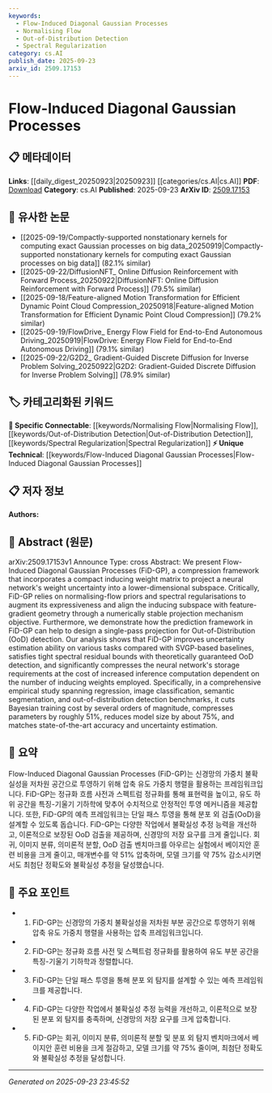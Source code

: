```yaml
---
keywords:
  - Flow-Induced Diagonal Gaussian Processes
  - Normalising Flow
  - Out-of-Distribution Detection
  - Spectral Regularization
category: cs.AI
publish_date: 2025-09-23
arxiv_id: 2509.17153
---
```


<!-- KEYWORD_LINKING_METADATA:
{
  "processed_timestamp": "2025-09-23T23:45:52.425200",
  "vocabulary_version": "1.0",
  "selected_keywords": [
    "Flow-Induced Diagonal Gaussian Processes",
    "Normalising Flow",
    "Out-of-Distribution Detection",
    "Spectral Regularization"
  ],
  "rejected_keywords": [],
  "similarity_scores": {
    "Flow-Induced Diagonal Gaussian Processes": 0.85,
    "Normalising Flow": 0.78,
    "Out-of-Distribution Detection": 0.82,
    "Spectral Regularization": 0.77
  },
  "extraction_method": "AI_prompt_based",
  "budget_applied": true,
  "candidates_json": {
    "candidates": [
      {
        "surface": "Flow-Induced Diagonal Gaussian Processes",
        "canonical": "Flow-Induced Diagonal Gaussian Processes",
        "aliases": [
          "FiD-GP"
        ],
        "category": "unique_technical",
        "rationale": "This is a novel compression framework introduced in the paper, crucial for understanding its unique contributions.",
        "novelty_score": 0.95,
        "connectivity_score": 0.65,
        "specificity_score": 0.9,
        "link_intent_score": 0.85
      },
      {
        "surface": "normalising-flow priors",
        "canonical": "Normalising Flow",
        "aliases": [
          "normalizing flow"
        ],
        "category": "specific_connectable",
        "rationale": "Normalising flows are a key component in the framework, linking to probabilistic modeling techniques.",
        "novelty_score": 0.7,
        "connectivity_score": 0.8,
        "specificity_score": 0.85,
        "link_intent_score": 0.78
      },
      {
        "surface": "Out-of-Distribution detection",
        "canonical": "Out-of-Distribution Detection",
        "aliases": [
          "OoD detection"
        ],
        "category": "specific_connectable",
        "rationale": "OoD detection is a significant application of the framework, relevant to robustness in machine learning.",
        "novelty_score": 0.65,
        "connectivity_score": 0.85,
        "specificity_score": 0.8,
        "link_intent_score": 0.82
      },
      {
        "surface": "spectral regularisations",
        "canonical": "Spectral Regularization",
        "aliases": [
          "spectral regularisations"
        ],
        "category": "specific_connectable",
        "rationale": "Spectral regularization is crucial for the model's expressiveness and stability, linking to optimization techniques.",
        "novelty_score": 0.6,
        "connectivity_score": 0.75,
        "specificity_score": 0.78,
        "link_intent_score": 0.77
      }
    ],
    "ban_list_suggestions": [
      "compression framework",
      "neural network's weight uncertainty"
    ]
  },
  "decisions": [
    {
      "candidate_surface": "Flow-Induced Diagonal Gaussian Processes",
      "resolved_canonical": "Flow-Induced Diagonal Gaussian Processes",
      "decision": "linked",
      "scores": {
        "novelty": 0.95,
        "connectivity": 0.65,
        "specificity": 0.9,
        "link_intent": 0.85
      }
    },
    {
      "candidate_surface": "normalising-flow priors",
      "resolved_canonical": "Normalising Flow",
      "decision": "linked",
      "scores": {
        "novelty": 0.7,
        "connectivity": 0.8,
        "specificity": 0.85,
        "link_intent": 0.78
      }
    },
    {
      "candidate_surface": "Out-of-Distribution detection",
      "resolved_canonical": "Out-of-Distribution Detection",
      "decision": "linked",
      "scores": {
        "novelty": 0.65,
        "connectivity": 0.85,
        "specificity": 0.8,
        "link_intent": 0.82
      }
    },
    {
      "candidate_surface": "spectral regularisations",
      "resolved_canonical": "Spectral Regularization",
      "decision": "linked",
      "scores": {
        "novelty": 0.6,
        "connectivity": 0.75,
        "specificity": 0.78,
        "link_intent": 0.77
      }
    }
  ]
}
-->

# Flow-Induced Diagonal Gaussian Processes

## 📋 메타데이터

**Links**: [[daily_digest_20250923|20250923]] [[categories/cs.AI|cs.AI]]
**PDF**: [Download](https://arxiv.org/pdf/2509.17153.pdf)
**Category**: cs.AI
**Published**: 2025-09-23
**ArXiv ID**: [2509.17153](https://arxiv.org/abs/2509.17153)

## 🔗 유사한 논문
- [[2025-09-19/Compactly-supported nonstationary kernels for computing exact Gaussian processes on big data_20250919|Compactly-supported nonstationary kernels for computing exact Gaussian processes on big data]] (82.1% similar)
- [[2025-09-22/DiffusionNFT_ Online Diffusion Reinforcement with Forward Process_20250922|DiffusionNFT: Online Diffusion Reinforcement with Forward Process]] (79.5% similar)
- [[2025-09-18/Feature-aligned Motion Transformation for Efficient Dynamic Point Cloud Compression_20250918|Feature-aligned Motion Transformation for Efficient Dynamic Point Cloud Compression]] (79.2% similar)
- [[2025-09-19/FlowDrive_ Energy Flow Field for End-to-End Autonomous Driving_20250919|FlowDrive: Energy Flow Field for End-to-End Autonomous Driving]] (79.1% similar)
- [[2025-09-22/G2D2_ Gradient-Guided Discrete Diffusion for Inverse Problem Solving_20250922|G2D2: Gradient-Guided Discrete Diffusion for Inverse Problem Solving]] (78.9% similar)

## 🏷️ 카테고리화된 키워드
**🔗 Specific Connectable**: [[keywords/Normalising Flow|Normalising Flow]], [[keywords/Out-of-Distribution Detection|Out-of-Distribution Detection]], [[keywords/Spectral Regularization|Spectral Regularization]]
**⚡ Unique Technical**: [[keywords/Flow-Induced Diagonal Gaussian Processes|Flow-Induced Diagonal Gaussian Processes]]

## 📋 저자 정보

**Authors:** 

## 📄 Abstract (원문)

arXiv:2509.17153v1 Announce Type: cross 
Abstract: We present Flow-Induced Diagonal Gaussian Processes (FiD-GP), a compression framework that incorporates a compact inducing weight matrix to project a neural network's weight uncertainty into a lower-dimensional subspace. Critically, FiD-GP relies on normalising-flow priors and spectral regularisations to augment its expressiveness and align the inducing subspace with feature-gradient geometry through a numerically stable projection mechanism objective. Furthermore, we demonstrate how the prediction framework in FiD-GP can help to design a single-pass projection for Out-of-Distribution (OoD) detection. Our analysis shows that FiD-GP improves uncertainty estimation ability on various tasks compared with SVGP-based baselines, satisfies tight spectral residual bounds with theoretically guaranteed OoD detection, and significantly compresses the neural network's storage requirements at the cost of increased inference computation dependent on the number of inducing weights employed. Specifically, in a comprehensive empirical study spanning regression, image classification, semantic segmentation, and out-of-distribution detection benchmarks, it cuts Bayesian training cost by several orders of magnitude, compresses parameters by roughly 51%, reduces model size by about 75%, and matches state-of-the-art accuracy and uncertainty estimation.

## 📝 요약

Flow-Induced Diagonal Gaussian Processes (FiD-GP)는 신경망의 가중치 불확실성을 저차원 공간으로 투영하기 위해 압축 유도 가중치 행렬을 활용하는 프레임워크입니다. FiD-GP는 정규화 흐름 사전과 스펙트럼 정규화를 통해 표현력을 높이고, 유도 하위 공간을 특징-기울기 기하학에 맞추어 수치적으로 안정적인 투영 메커니즘을 제공합니다. 또한, FiD-GP의 예측 프레임워크는 단일 패스 투영을 통해 분포 외 검출(OoD)을 설계할 수 있도록 돕습니다. FiD-GP는 다양한 작업에서 불확실성 추정 능력을 개선하고, 이론적으로 보장된 OoD 검출을 제공하며, 신경망의 저장 요구를 크게 줄입니다. 회귀, 이미지 분류, 의미론적 분할, OoD 검출 벤치마크를 아우르는 실험에서 베이지안 훈련 비용을 크게 줄이고, 매개변수를 약 51% 압축하며, 모델 크기를 약 75% 감소시키면서도 최첨단 정확도와 불확실성 추정을 달성했습니다.

## 🎯 주요 포인트

- 1. FiD-GP는 신경망의 가중치 불확실성을 저차원 부분 공간으로 투영하기 위해 압축 유도 가중치 행렬을 사용하는 압축 프레임워크입니다.
- 2. FiD-GP는 정규화 흐름 사전 및 스펙트럼 정규화를 활용하여 유도 부분 공간을 특징-기울기 기하학과 정렬합니다.
- 3. FiD-GP는 단일 패스 투영을 통해 분포 외 탐지를 설계할 수 있는 예측 프레임워크를 제공합니다.
- 4. FiD-GP는 다양한 작업에서 불확실성 추정 능력을 개선하고, 이론적으로 보장된 분포 외 탐지를 충족하며, 신경망의 저장 요구를 크게 압축합니다.
- 5. FiD-GP는 회귀, 이미지 분류, 의미론적 분할 및 분포 외 탐지 벤치마크에서 베이지안 훈련 비용을 크게 절감하고, 모델 크기를 약 75% 줄이며, 최첨단 정확도와 불확실성 추정을 달성합니다.


---

*Generated on 2025-09-23 23:45:52*
